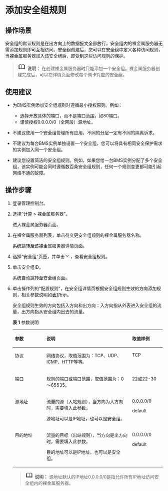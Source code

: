 # 添加安全组规则<a name="zh-cn_topic_0028313245"></a>

## 操作场景<a name="section5621376572"></a>

安全组的默认规则是在出方向上的数据报文全部放行，安全组内的裸金属服务器无需添加规则即可互相访问。安全组创建后，您可以在安全组中定义各种访问规则，当裸金属服务器加入该安全组后，即受到这些访问规则的保护。

>![](public_sys-resources/icon-note.gif) **说明：** 
>在创建裸金属服务器时只能添加一个安全组。裸金属服务器创建完成后，可以在详情页面修改每个网卡对应的安全组。

## 使用建议<a name="section1129171522614"></a>

-   为BMS实例添加安全组规则时遵循最小授权原则。例如：
    -   选择开放具体的端口，而不是端口范围，如80端口。
    -   谨慎授权0.0.0.0/0（全网段）源地址。

-   不建议使用一个安全组管理所有应用，不同的分层一定有不同的隔离诉求。
-   不建议为每台BMS实例单独设置一个安全组，您可以将具有相同安全保护需求的实例加入同一个安全组。
-   建议您设置简洁的安全组规则。例如，如果您给一台BMS实例分配了多个安全组，该实例可能会同时遵循数百条安全组规则，任何一个规则变更都可能引起网络不通的故障。

## 操作步骤<a name="section10722192617297"></a>

1.  登录管理控制台。
2.  选择“计算 \> 裸金属服务器”。

    进入裸金属服务器页面。

3.  在裸金属服务器列表，单击待变更安全组规则的裸金属服务器名称。

    系统跳转至该裸金属服务器详情页面。

4.  选择“安全组”页签，并单击![](figures/5-6.png)，查看安全组规则。
5.  单击安全组ID。

    系统自动跳转至安全组页面。

6.  单击操作列的“配置规则”，在安全组详情页根据安全组规则生效的方向添加规则，相关参数说明如[表1](#table335513383514)所示。

    安全组规则生效的方向包括入方向和出方向：入方向指从外表进入安全组的流量，出方向指从安全组内出去的流量。

    **表 1**  参数说明

    <a name="table335513383514"></a>
    <table><thead align="left"><tr id="row203581133123514"><th class="cellrowborder" valign="top" width="21.060000000000002%" id="mcps1.2.4.1.1"><p id="p6359123319355"><a name="p6359123319355"></a><a name="p6359123319355"></a>参数</p>
    </th>
    <th class="cellrowborder" valign="top" width="57.08%" id="mcps1.2.4.1.2"><p id="p03602336359"><a name="p03602336359"></a><a name="p03602336359"></a>说明</p>
    </th>
    <th class="cellrowborder" valign="top" width="21.86%" id="mcps1.2.4.1.3"><p id="p536113334353"><a name="p536113334353"></a><a name="p536113334353"></a>取值样例</p>
    </th>
    </tr>
    </thead>
    <tbody><tr id="row73621433103510"><td class="cellrowborder" valign="top" width="21.060000000000002%" headers="mcps1.2.4.1.1 "><p id="p1236312336353"><a name="p1236312336353"></a><a name="p1236312336353"></a>协议</p>
    </td>
    <td class="cellrowborder" valign="top" width="57.08%" headers="mcps1.2.4.1.2 "><p id="p193631337352"><a name="p193631337352"></a><a name="p193631337352"></a>网络协议，取值范围为：TCP、UDP、ICMP、HTTP等等。</p>
    </td>
    <td class="cellrowborder" valign="top" width="21.86%" headers="mcps1.2.4.1.3 "><p id="p14364833153520"><a name="p14364833153520"></a><a name="p14364833153520"></a>TCP</p>
    </td>
    </tr>
    <tr id="row123671533143517"><td class="cellrowborder" valign="top" width="21.060000000000002%" headers="mcps1.2.4.1.1 "><p id="p8367133123514"><a name="p8367133123514"></a><a name="p8367133123514"></a>端口</p>
    </td>
    <td class="cellrowborder" valign="top" width="57.08%" headers="mcps1.2.4.1.2 "><p id="p2367153383514"><a name="p2367153383514"></a><a name="p2367153383514"></a>规则的端口或端口范围，取值范围为：0～65535。</p>
    </td>
    <td class="cellrowborder" valign="top" width="21.86%" headers="mcps1.2.4.1.3 "><p id="p1536873320355"><a name="p1536873320355"></a><a name="p1536873320355"></a>22或22-30</p>
    </td>
    </tr>
    <tr id="row2368183363513"><td class="cellrowborder" valign="top" width="21.060000000000002%" headers="mcps1.2.4.1.1 "><p id="p1036913339351"><a name="p1036913339351"></a><a name="p1036913339351"></a>源地址</p>
    </td>
    <td class="cellrowborder" valign="top" width="57.08%" headers="mcps1.2.4.1.2 "><p id="p108388761418"><a name="p108388761418"></a><a name="p108388761418"></a>流量的源（入站规则），当方向为入方向时，需要填入此参数。</p>
    <p id="p5369143343516"><a name="p5369143343516"></a><a name="p5369143343516"></a>源地址可以是IP地址，也可以是安全组。</p>
    </td>
    <td class="cellrowborder" valign="top" width="21.86%" headers="mcps1.2.4.1.3 "><p id="p537013313356"><a name="p537013313356"></a><a name="p537013313356"></a>0.0.0.0/0</p>
    <p id="p14371133333513"><a name="p14371133333513"></a><a name="p14371133333513"></a>default</p>
    </td>
    </tr>
    <tr id="row337112338359"><td class="cellrowborder" valign="top" width="21.060000000000002%" headers="mcps1.2.4.1.1 "><p id="p113725338352"><a name="p113725338352"></a><a name="p113725338352"></a>目的地址</p>
    </td>
    <td class="cellrowborder" valign="top" width="57.08%" headers="mcps1.2.4.1.2 "><p id="p8389166121417"><a name="p8389166121417"></a><a name="p8389166121417"></a>流量的目标（出站规则），当方向是出方向时，需要填入此参数。</p>
    <p id="p137316337354"><a name="p137316337354"></a><a name="p137316337354"></a>目的地址可以是IP地址，也可以是安全组。</p>
    </td>
    <td class="cellrowborder" valign="top" width="21.86%" headers="mcps1.2.4.1.3 "><p id="p937418336358"><a name="p937418336358"></a><a name="p937418336358"></a>0.0.0.0/0</p>
    <p id="p43759338358"><a name="p43759338358"></a><a name="p43759338358"></a>default</p>
    </td>
    </tr>
    </tbody>
    </table>

    >![](public_sys-resources/icon-note.gif) **说明：** 
    >源地址默认的IP地址0.0.0.0/0是指允许所有IP地址访问安全组内的裸金属服务器。


